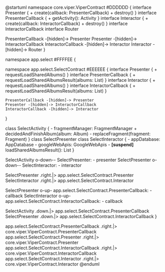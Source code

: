 @startuml
namespace core.viper.ViperContract #DDDDDD {
  interface Presenter {
    + create(callback: PresenterCallback)
    + destroy()
  }
  interface PresenterCallback {
    + getActivity(): Activity
  }
  interface Interactor {
    + create(callback: InteractorCallback)
    + destroy()
  }
  interface InteractorCallback
  interface Router

  PresenterCallback -[hidden]-> Presenter
  Presenter -[hidden]-> InteractorCallback
  InteractorCallback -[hidden]-> Interactor
  Interactor -[hidden]-> Router
}

namespace app.select #FFFFEE {

  namespace app.select.SelectContract #EEEEEE {
    interface Presenter {
      + requestLoadSharedAlbums()
    }
    interface PresenterCallback {
      + requestLoadSharedAlbumsResult(albums: List<Album>)
    }
    interface Interactor {
      + requestLoadSharedAlbums()
    }
    interface InteractorCallback {
      + requestLoadSharedAlbumsResult(albums: List<Album>)
    }

    PresenterCallback -[hidden]-> Presenter
    Presenter -[hidden]-> InteractorCallback
    InteractorCallback -[hidden]-> Interactor
  }

  class SelectActivity {
    - fragmentManager: FragmentManager
    + decidedAndFinishAlbum(album: Album)
    - replaceFragment(fragment: Fragment)
  }
  class SelectPresenter
  class SelectInteractor {
    - appDatabase: AppDatabase
    - googleWebApis: GoogleWebApis
    - <b>[suspend]</b> loadSharedAlbumsResult(): List<Album>
  }

  SelectActivity o-down-- SelectPresenter: - presenter
  SelectPresenter o-down-- SelectInteractor: - interactor

  SelectPresenter .right.|> app.select.SelectContract.Presenter
  SelectInteractor .right.|> app.select.SelectContract.Interactor

  SelectPresenter o-up- app.select.SelectContract.PresenterCallback: - callback
  SelectInteractor o-up- app.select.SelectContract.InteractorCallback: - callback

  SelectActivity .down.|> app.select.SelectContract.PresenterCallback
  SelectPresenter .down.|> app.select.SelectContract.InteractorCallback
}

app.select.SelectContract.PresenterCallback .right.|> core.viper.ViperContract.PresenterCallback
app.select.SelectContract.Presenter .right.|> core.viper.ViperContract.Presenter
app.select.SelectContract.InteractorCallback .right.|> core.viper.ViperContract.InteractorCallback
app.select.SelectContract.Interactor .right.|> core.viper.ViperContract.Interactor
@enduml
